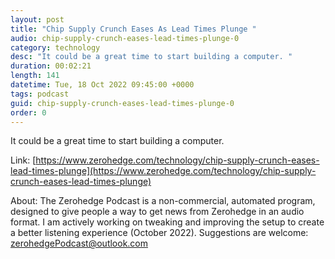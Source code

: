 ```yaml
---
layout: post
title: "Chip Supply Crunch Eases As Lead Times Plunge "
audio: chip-supply-crunch-eases-lead-times-plunge-0
category: technology
desc: "It could be a great time to start building a computer. "
duration: 00:02:21
length: 141
datetime: Tue, 18 Oct 2022 09:45:00 +0000
tags: podcast
guid: chip-supply-crunch-eases-lead-times-plunge-0
order: 0
---
```

It could be a great time to start building a computer. 

Link: [https://www.zerohedge.com/technology/chip-supply-crunch-eases-lead-times-plunge](https://www.zerohedge.com/technology/chip-supply-crunch-eases-lead-times-plunge)

About: The Zerohedge Podcast is a non-commercial, automated program, designed to give people a way to get news from Zerohedge in an audio format.  I am actively working on tweaking and improving the setup to create a better listening experience (October 2022).  Suggestions are welcome: [zerohedgePodcast@outlook.com](mailto:zerohedgePodcast@outlook.com)